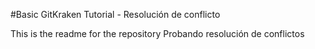 
#Basic GitKraken Tutorial - Resolución de conflicto

This is the readme for the repository
Probando resolución de conflictos